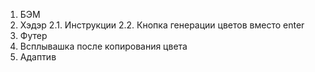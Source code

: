 1. БЭМ
2. Хэдэр
	2.1. Инструкции
	2.2. Кнопка генерации цветов вместо enter
3. Футер
4. Всплывашка после копирования цвета
5. Адаптив
